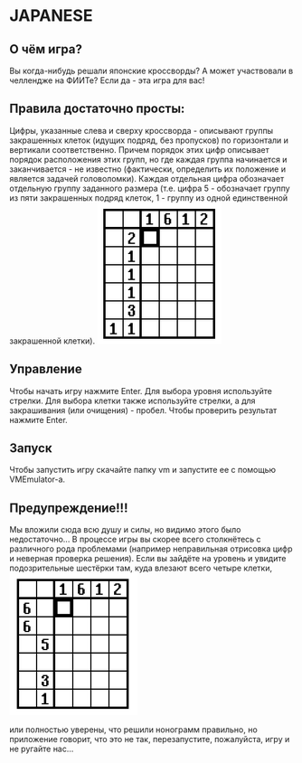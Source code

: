 # JAPANESE
## О чём игра?
Вы когда-нибудь решали японские кроссворды? А может участвовали в челлендже на ФИИТе? Если да - эта игра для вас!
## Правила достаточно просты:
Цифры, указанные слева и сверху кроссворда - описывают группы закрашенных клеток (идущих подряд, без пропусков) по горизонтали и вертикали соответственно. Причем порядок этих цифр описывает порядок расположения этих групп, но где каждая группа начинается и заканчивается - не известно (фактически, определить их положение и является задачей головоломки). Каждая отдельная цифра обозначает отдельную группу заданного размера (т.е. цифра 5 - обозначает группу из пяти закрашенных подряд клеток, 1 - группу из одной единственной закрашенной клетки).
![alt text](<картиночки/Снимок экрана 2025-03-31 в 01.03.54.png>)

## Управление
Чтобы начать игру нажмите Enter. Для выбора уровня используйте стрелки. Для выбора клетки также используйте стрелки, а для закрашивания (или очищения) - пробел. Чтобы проверить результат нажмите Enter.

## Запуск
Чтобы запустить игру скачайте папку vm и запустите ее с помощью VMEmulator-а.

## Предупреждение!!!
Мы вложили сюда всю душу и силы, но видимо этого было недостаточно... В процессе игры вы скорее всего столкнётесь с различного рода проблемами (например неправильная отрисовка цифр и неверная проверка решения). Если вы зайдёте на уровень и увидите подозрительные шестёрки там, куда влезают всего четыре клетки,
![alt text](<картиночки/Снимок экрана 2025-03-31 в 01.16.49.png>)

или полностью уверены, что решили нонограмм правильно, но приложение говорит, что это не так, перезапустите, пожалуйста, игру и не ругайте нас...

